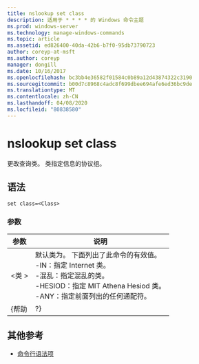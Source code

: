 ```yaml
---
title: nslookup set class
description: 适用于 * * * * 的 Windows 命令主题
ms.prod: windows-server
ms.technology: manage-windows-commands
ms.topic: article
ms.assetid: ed826400-40da-42b6-b7f0-95db73790723
author: coreyp-at-msft
ms.author: coreyp
manager: dongill
ms.date: 10/16/2017
ms.openlocfilehash: bc3bb4e36582f01584c0b89a12d43874322c3190
ms.sourcegitcommit: b00d7c8968c4adc8f699dbee694afe6ed36bc9de
ms.translationtype: MT
ms.contentlocale: zh-CN
ms.lasthandoff: 04/08/2020
ms.locfileid: "80838580"
---
```

# <a name="nslookup-set-class"></a>nslookup set class



更改查询类。 类指定信息的协议组。

## <a name="syntax"></a>语法

```
set class=<Class>
```

### <a name="parameters"></a>参数

| 参数 |                                                                                                                                    说明                                                                                                                                    |
|-----------|-----------------------------------------------------------------------------------------------------------------------------------------------------------------------------------------------------------------------------------------------------------------------------------|
| \<类 >  | 默认类为。 下面列出了此命令的有效值。</br>-IN：指定 Internet 类。</br>-混乱：指定混乱的类。</br>-HESIOD：指定 MIT Athena Hesiod 类。</br>-ANY：指定前面列出的任何通配符。 |
|   {帮助   |                                                                                                                                        ?}                                                                                                                                         |

## <a name="additional-references"></a>其他参考

- [命令行语法项](command-line-syntax-key.md)